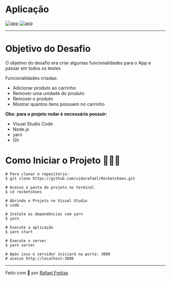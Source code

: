 # Aplicação
![app](https://user-images.githubusercontent.com/73259242/126393762-c1acd951-0cbd-4312-8537-265404744255.png)
![app](https://user-images.githubusercontent.com/73259242/126393797-c648031e-e406-4fa6-9ab4-8932ca1427c8.png)

<hr>

# Objetivo do Desafio

O objetivo do desafio era criar algumas funcionalidades para o App e passar em todos os testes

Funcionalidades criadas:

- Adicionar produto ao carrinho
- Remover uma unidade do produto
- Remover o produto
- Mostrar quantos itens possuem no carrinho

**Obs: para o projeto rodar é necessário possuir:**

- Visual Studio Code
- Node.js
- yarn
- Git

# Como Iniciar o Projeto 👨🏻‍💻

```
# Para clonar o repositório:
$ git clone https://github.com/vidarafael/Rocketshoes.git

# Acesse a pasta do projeto no terminal
$ cd rocketshoes

# Abrindo o Projeto no Visual Studio
$ code .

# Instale as dependências com yarn
$ yarn

# Execute a aplicação
$ yarn start

# Execute o server
$ yarn server

# Após isso o servidor iniciará na porta: 3000
# acesse http://localhost:3000
```

<hr>
Feito com 💜 por <a href="https://www.linkedin.com/in/rafael-freitas-65382420b/">Rafael Freitas</a>
